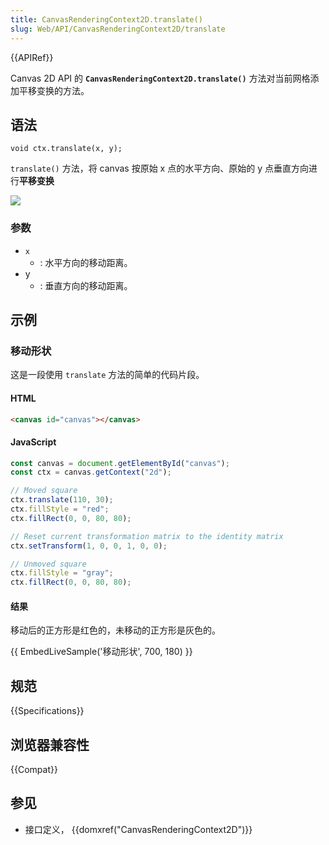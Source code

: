 ```yaml
---
title: CanvasRenderingContext2D.translate()
slug: Web/API/CanvasRenderingContext2D/translate
---
```


{{APIRef}}

Canvas 2D API 的 **`CanvasRenderingContext2D.translate()`** 方法对当前网格添加平移变换的方法。

## 语法

```
void ctx.translate(x, y);
```

`translate()` 方法，将 canvas 按原始 x 点的水平方向、原始的 y 点垂直方向进行**平移变换**

![](canvas_grid_translate.png)

### 参数

- `x`
  - : 水平方向的移动距离。
- y
  - : 垂直方向的移动距离。

## 示例

### 移动形状

这是一段使用 `translate` 方法的简单的代码片段。

#### HTML

```html
<canvas id="canvas"></canvas>
```

#### JavaScript

```js
const canvas = document.getElementById("canvas");
const ctx = canvas.getContext("2d");

// Moved square
ctx.translate(110, 30);
ctx.fillStyle = "red";
ctx.fillRect(0, 0, 80, 80);

// Reset current transformation matrix to the identity matrix
ctx.setTransform(1, 0, 0, 1, 0, 0);

// Unmoved square
ctx.fillStyle = "gray";
ctx.fillRect(0, 0, 80, 80);
```

#### 结果

移动后的正方形是红色的，未移动的正方形是灰色的。

{{ EmbedLiveSample('移动形状', 700, 180) }}

## 规范

{{Specifications}}

## 浏览器兼容性

{{Compat}}

## 参见

- 接口定义， {{domxref("CanvasRenderingContext2D")}}
